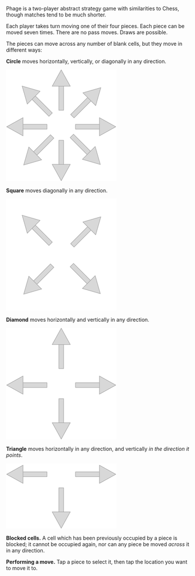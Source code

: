 Phage is a two-player abstract strategy game with similarities to Chess,
though matches tend to be much shorter.

Each player takes turn moving one of their four pieces. Each piece can
be moved seven times. There are no pass moves. Draws are possible.

The pieces can move across any number of blank cells, but they move in different ways:

**Circle** moves horizontally, vertically, or diagonally in any direction.

![Circle Directions](Circle.png)

**Square** moves diagonally in any direction.

![Square Directions](Square.png)

**Diamond** moves horizontally and vertically in any direction.

![Diamond Directions](Diamond.png)

**Triangle** moves horizontally in any direction, and vertically *in the direction it points*.

![Triangle Directions](Triangle.png)

**Blocked cells.** A cell which has been previously occupied by a piece
is blocked; it cannot be occupied again, nor can any piece be moved
*across* it in any direction.


**Performing a move.** Tap a piece to select it, then tap the location
you want to move it to.

